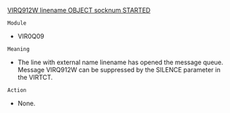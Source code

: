 [VIRQ912W linename OBJECT socknum STARTED](https://virtel.readthedocs.io/en/latest/manuals/virtel/Virtel459MG/messages.html?highlight=VIRQ912W#VIRQ912W)

`Module`
- VIR0Q09

`Meaning`
- The line with external name linename has opened the message queue. Message VIRQ912W can be suppressed by the SILENCE parameter in the VIRTCT.

`Action`
- None.
